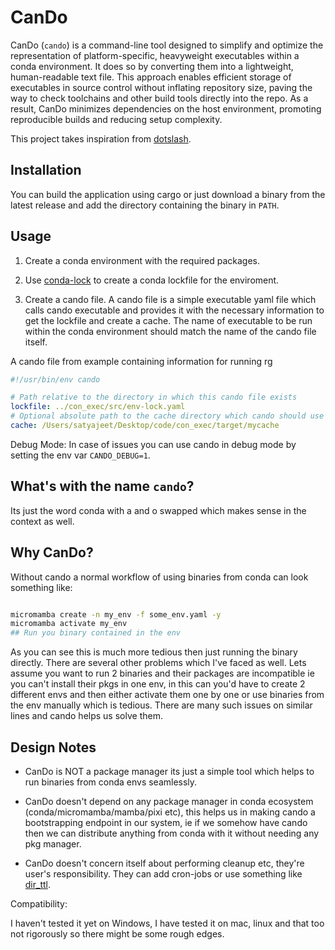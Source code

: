 # CanDo

CanDo (`cando`) is a command-line tool designed to simplify and optimize the representation of platform-specific, heavyweight executables within a conda environment. It does so by converting them into a lightweight, human-readable text file. This approach enables efficient storage of executables in source control without inflating repository size, paving the way to check toolchains and other build tools directly into the repo. As a result, CanDo minimizes dependencies on the host environment, promoting reproducible builds and reducing setup complexity.

This project takes inspiration from [dotslash](https://github.com/facebook/dotslash).

## Installation

You can build the application using cargo or just download a binary from the latest release and add the directory containing the binary in `PATH`.

## Usage

1. Create a conda environment with the required packages.

2. Use [conda-lock](https://github.com/conda/conda-lock) to create a conda lockfile for the enviroment.

3. Create a cando file. A cando file is a simple executable yaml file which calls cando executable and provides it with the necessary information to get the lockfile and create a cache. The name of executable to be run within the conda environment should match the name of the cando file itself.

A cando file from example containing information for running rg

```yaml
#!/usr/bin/env cando 

# Path relative to the directory in which this cando file exists
lockfile: ../con_exec/src/env-lock.yaml
# Optional absolute path to the cache directory which cando should use
cache: /Users/satyajeet/Desktop/code/con_exec/target/mycache
```

Debug Mode: In case of issues you can use cando in debug mode by setting the env var `CANDO_DEBUG=1`.

## What's with the name `cando`?

Its just the word conda with a and o swapped which makes sense in the context as well.

## Why CanDo?

Without cando a normal workflow of using binaries from conda can look something like:

```bash

micromamba create -n my_env -f some_env.yaml -y
micromamba activate my_env
## Run you binary contained in the env
```
As you can see this is much more tedious then just running the binary directly. There are several other problems which I've faced as well. Lets assume you want to run 2 binaries and their packages are incompatible ie you can't install their pkgs in one env, in this can you'd have to create 2 different envs and then either activate them one by one or use binaries from the env manually which is tedious. There are many such issues on similar lines and cando helps us solve them.


## Design Notes

- CanDo is NOT a package manager its just a simple tool which helps to run binaries from conda envs seamlessly.

- CanDo doesn't depend on any package manager in conda ecosystem (conda/micromamba/mamba/pixi etc), this helps us in making cando a bootstrapping endpoint in our system, ie if we somehow have cando then we can distribute anything from conda with it without needing any pkg manager.

- CanDo doesn't concern itself about performing cleanup etc, they're user's responsibility. They can add cron-jobs or use something like [dir_ttl](https://github.com/satyajeet104/dir_ttl).


Compatibility:

I haven't tested it yet on Windows, I have tested it on mac, linux and that too not rigorously so there might be some rough edges.
